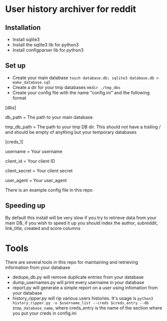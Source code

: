 # User history archiver for reddit

## Installation

* Install sqlite3
* Install the sqlite3 lib for python3
* Install configparser lib for python3

## Set up

* Create your main database `touch database.db; sqlite3 database.db < make_database.sql`
* Create a dir for your tmp databases `mkdir ./tmp_dbs`
* Create your config file with the name "config.ini" and the following format

[dbs]

db_path = The path to your main database

tmp_db_path = The path to your tmp DB dir. This should not have a trailing / and should be empty of anything but your temporary databases

[creds_1]

username = Your username

client_id = Your client ID

client_secret = Your client secret

user_agent = Your user_agent

There is an example config file in this repo

## Speeding up

By default this install will be very slow if you try to retrieve data from your main DB, if you wish to speed it up you should index
the author, subreddit, link_title, created and score columns

# Tools

There are several tools in this repo for maintaining and retrieving information from your database

* dedupe_db.py will remove duplicate entries from your database
* dump_usernames.py will print every username in your database
* report.py will generate a simple report on a user using infomation from your database
* history_ripper.py will rip various users histories. It's usage is `python3 history_ripper.py -u $username_list --creds $creds_entry --db $tmp_database_name`, where creds_entry is the name of the section where you put your creds in config.ini
